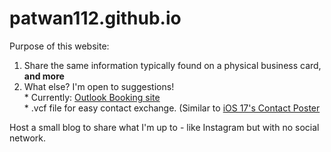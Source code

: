 # patwan112.github.io
Purpose of this website:
  1. Share the same information typically found on a physical business card, **and more**
  2. What else? I'm open to suggestions!
   <br> *  Currently: [Outlook Booking site](http://aka.ms/findtimewithpat)
   <br>*  .vcf file for easy contact exchange. (Similar to [iOS 17's Contact Poster]([url](https://www.apple.com/au/newsroom/2023/06/ios-17-makes-iphone-more-personal-and-intuitive/)https://www.apple.com/au/newsroom/2023/06/ios-17-makes-iphone-more-personal-and-intuitive/)

Host a small blog to share what I'm up to - like Instagram but with no social network. 
